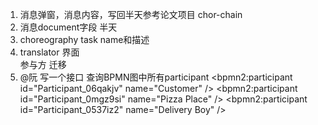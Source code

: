 1. 消息弹窗，消息内容，写回半天参考论文项目 chor-chain
2. 消息document字段    半天  
3. choreography task   name和描述
4. translator 界面  
    参与方 迁移
5.  @阮 写一个接口 查询BPMN图中所有participant
    <bpmn2:participant id="Participant_06qakjv" name="Customer" />
    <bpmn2:participant id="Participant_0mgz9si" name="Pizza Place" />
    <bpmn2:participant id="Participant_0537iz2" name="Delivery Boy" />